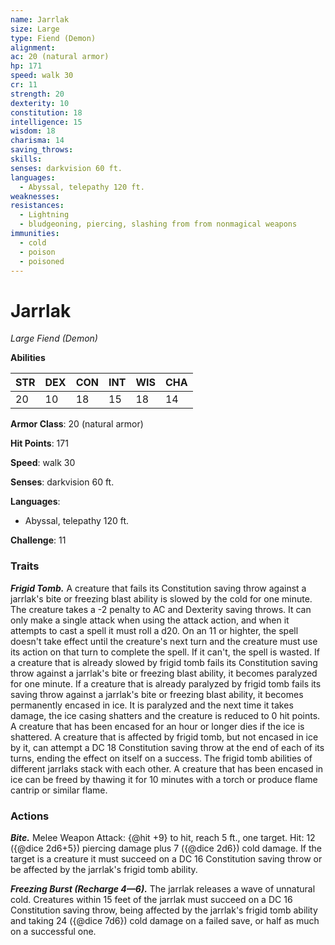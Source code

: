 ```yaml
---
name: Jarrlak
size: Large
type: Fiend (Demon)
alignment: 
ac: 20 (natural armor)
hp: 171
speed: walk 30
cr: 11
strength: 20
dexterity: 10
constitution: 18
intelligence: 15
wisdom: 18
charisma: 14
saving_throws:
skills:
senses: darkvision 60 ft.
languages:
  - Abyssal, telepathy 120 ft.
weaknesses:
resistances:
  - Lightning
  - bludgeoning, piercing, slashing from from nonmagical weapons
immunities:
  - cold
  - poison
  - poisoned
---
```


# Jarrlak

*Large Fiend (Demon)*

**Abilities**

| STR | DEX | CON | INT | WIS | CHA |
| --- | --- | --- | --- | --- | --- |
| 20 | 10 | 18 | 15 | 18 | 14 |

**Armor Class**: 20 (natural armor)

**Hit Points**: 171

**Speed**: walk 30

**Senses**: darkvision 60 ft.

**Languages**:
  - Abyssal, telepathy 120 ft.

**Challenge**: 11

### Traits
***Frigid Tomb.*** A creature that fails its Constitution saving throw against a jarrlak's bite or freezing blast ability is slowed by the cold for one minute. The creature takes a -2 penalty to AC and Dexterity saving throws. It can only make a single attack when using the attack action, and when it attempts to cast a spell it must roll a d20. On an 11 or highter, the spell doesn't take effect until the creature's next turn and the creature must use its action on that turn to complete the spell. If it can't, the spell is wasted. If a creature that is already slowed by frigid tomb fails its Constitution saving throw against a jarrlak's bite or freezing blast ability, it becomes paralyzed for one minute. If a creature that is already paralyzed by frigid tomb fails its saving throw against a jarrlak's bite or freezing blast ability, it becomes permanently encased in ice. It is paralyzed and the next time it takes damage, the ice casing shatters and the creature is reduced to 0 hit points. A creature that has been encased for an hour or longer dies if the ice is shattered. A creature that is affected by frigid tomb, but not encased in ice by it, can attempt a DC 18 Constitution saving throw at the end of each of its turns, ending the effect on itself on a success. The frigid tomb abilities of different jarrlaks stack with each other. A creature that has been encased in ice can be freed by thawing it for 10 minutes with a torch or produce flame cantrip or similar flame.

### Actions
***Bite.*** Melee Weapon Attack: {@hit +9} to hit, reach 5 ft., one target. Hit: 12 ({@dice 2d6+5}) piercing damage plus 7 ({@dice 2d6}) cold damage. If the target is a creature it must succeed on a DC 16 Constitution saving throw or be affected by the jarrlak's frigid tomb ability.

***Freezing Burst (Recharge 4—6).*** The jarrlak releases a wave of unnatural cold. Creatures within 15 feet of the jarrlak must succeed on a DC 16 Constitution saving throw, being affected by the jarrlak's frigid tomb ability and taking 24 ({@dice 7d6}) cold damage on a failed save, or half as much on a successful one.

